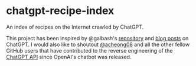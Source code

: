 # chatgpt-recipe-index

An index of recipes on the Internet crawled by ChatGPT.

This project has been inspired by @galbash's [repository](https://github.com/galbash) and [blog posts](https://betterprogramming.pub/how-chatgpt-got-me-drunk-614d72d37f6f) on ChatGPT. I would also like to shoutout [@acheong08](https://github.com/acheong08) and all the other fellow GitHub users that have contributed to the reverse engineering of the [ChatGPT API](https://github.com/acheong08/ChatGPT) since OpenAI's chatbot was released.
